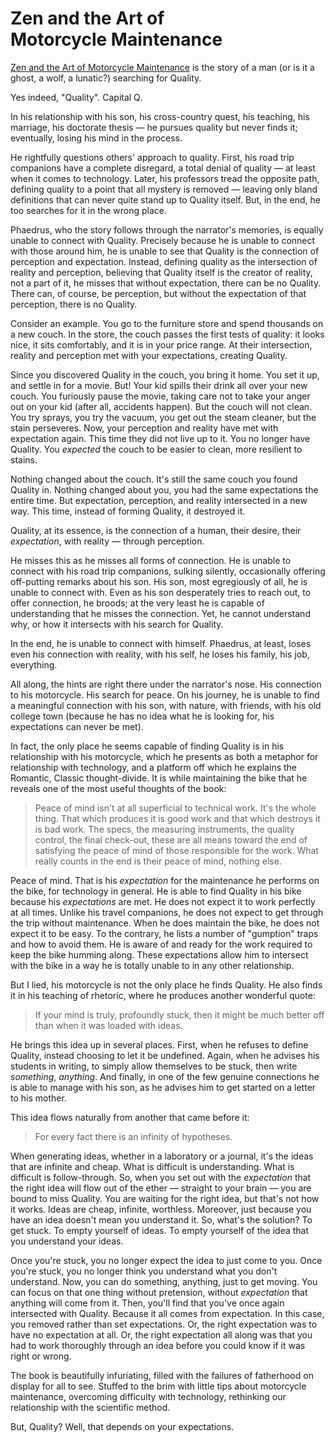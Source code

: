 # Zen and the Art of <br />  Motorcycle Maintenance

[Zen and the Art of Motorcycle Maintenance](https://amzn.to/3MJ9kpd) is the story of a man (or is it a ghost, a wolf, a lunatic?) searching for Quality. 

Yes indeed, "Quality". Capital Q.

In his relationship with his son, his cross-country quest, his teaching, his marriage, his doctorate thesis — he pursues quality but never finds it; eventually, losing his mind in the process.

He rightfully questions others' approach to quality. First, his road trip companions have a complete disregard, a total denial of quality — at least when it comes to technology. Later, his professors tread the opposite path, defining quality to a point that all mystery is removed — leaving only bland definitions that can never quite stand up to Quality itself. But, in the end, he too searches for it in the wrong place.

Phaedrus, who the story follows through the narrator's memories, is equally unable to connect with Quality. Precisely because he is unable to connect with those around him, he is unable to see that Quality is the connection of perception and expectation. Instead, defining quality as the intersection of reality and perception, believing that Quality itself is the creator of reality, not a part of it, he misses that without expectation, there can be no Quality. There can, of course, be perception, but without the expectation of that perception, there is no Quality.

Consider an example. You go to the furniture store and spend thousands on a new couch. In the store, the couch passes the first tests of quality: it looks nice, it sits comfortably, and it is in your price range. At their intersection, reality and perception met with your expectations, creating Quality.
 
Since you discovered Quality in the couch, you bring it home. You set it up, and settle in for a movie. But! Your kid spills their drink all over your new couch. You furiously pause the movie, taking care not to take your anger out on your kid (after all, accidents happen). But the couch will not clean. You try sprays, you try the vacuum, you get out the steam cleaner, but the stain perseveres. Now, your perception and reality have met with expectation again. This time they did not live up to it. You no longer have Quality. You *expected* the couch to be easier to clean, more resilient to stains.

Nothing changed about the couch. It's still the same couch you found Quality in. Nothing changed about you, you had the same expectations the entire time. But expectation, perception, and reality intersected in a new way. This time, instead of forming Quality, it destroyed it.

Quality, at its essence, is the connection of a human, their desire, their *expectation*, with reality — through perception.

He misses this as he misses all forms of connection. He is unable to connect with his road trip companions, sulking silently, occasionally offering off-putting remarks about his son. His son, most egregiously of all, he is unable to connect with. Even as his son desperately tries to reach out, to offer connection, he broods; at the very least he is capable of understanding that he misses the connection. Yet, he cannot understand why, or how it intersects with his search for Quality.

In the end, he is unable to connect with himself. Phaedrus, at least, loses even his connection with reality, with his self, he loses his family, his job, everything.

All along, the hints are right there under the narrator's nose. His connection to his motorcycle. His search for peace. On his journey, he is unable to find a meaningful connection with his son, with nature, with friends, with his old college town (because he has no idea what he is looking for, his expectations can never be met).

In fact, the only place he seems capable of finding Quality is in his relationship with his motorcycle, which he presents as both a metaphor for relationship with technology, and a platform off which he explains the Romantic, Classic thought-divide. It is while maintaining the bike that he reveals one of the most useful thoughts of the book:

> Peace of mind isn't at all superficial to technical work. It's the whole thing. That which produces it is good work and that which destroys it is bad work. The specs, the measuring instruments, the quality control, the final check-out, these are all means toward the end of satisfying the peace of mind of those responsible for the work. What really counts in the end is their peace of mind, nothing else.

Peace of mind. That is his *expectation* for the maintenance he performs on the bike, for technology in general. He is able to find Quality in his bike because his *expectations* are met. He does not expect it to work perfectly at all times. Unlike his travel companions, he does not expect to get through the trip without maintenance. When he does maintain the bike, he does not expect it to be easy. To the contrary, he lists a number of "gumption" traps and how to avoid them. He is aware of and ready for the work required to keep the bike humming along. These expectations allow him to intersect with the bike in a way he is totally unable to in any other relationship.

But I lied, his motorcycle is not the only place he finds Quality. He also finds it in his teaching of rhetoric, where he produces another wonderful quote:

> If your mind is truly, profoundly stuck, then it might be much better off than when it was loaded with ideas.

He brings this idea up in several places. First, when he refuses to define Quality, instead choosing to let it be undefined. Again, when he advises his students in writing, to simply allow themselves to be stuck, then write *something*, *anything*. And finally, in one of the few genuine connections he is able to manage with his son, as he advises him to get started on a letter to his mother.

This idea flows naturally from another that came before it:

> For every fact there is an infinity of hypotheses.

When generating ideas, whether in a laboratory or a journal, it's the ideas that are infinite and cheap. What is difficult is understanding. What is difficult is follow-through. So, when you set out with the *expectation* that the right idea will flow out of the ether — straight to your brain — you are bound to miss Quality. You are waiting for the right idea, but that's not how it works. Ideas are cheap, infinite, worthless. Moreover, just because you have an idea doesn't mean you understand it. So, what's the solution? To get stuck. To empty yourself of ideas. To empty yourself of the idea that you understand your ideas. 

Once you're stuck, you no longer expect the idea to just come to you. Once you're stuck, you no longer think you understand what you don't understand. Now, you can do something, anything, just to get moving. You can focus on that one thing without pretension, without *expectation* that anything will come from it. Then, you'll find that you've once again intersected with Quality. Because it all comes from expectation. In this case, you removed rather than set expectations. Or, the right expectation was to have no expectation at all. Or, the right expectation all along was that you had to work thoroughly through an idea before you could know if it was right or wrong.

The book is beautifully infuriating, filled with the failures of fatherhood on display for all to see. Stuffed to the brim with little tips about motorcycle maintenance, overcoming difficulty with technology, rethinking our relationship with the scientific method.

But, Quality? Well, that depends on your expectations.
